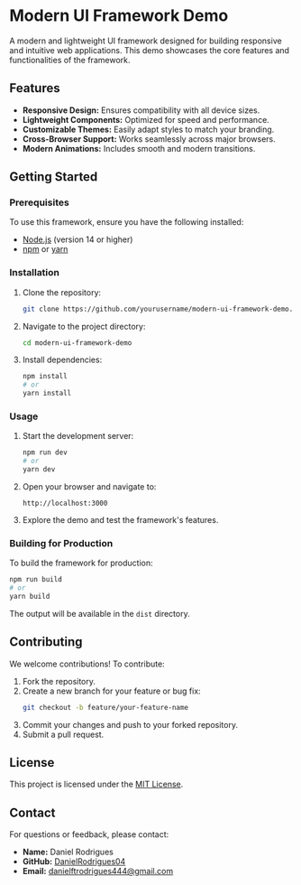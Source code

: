 # Modern UI Framework Demo

A modern and lightweight UI framework designed for building responsive and intuitive web applications. This demo showcases the core features and functionalities of the framework.

## Features
- **Responsive Design:** Ensures compatibility with all device sizes.
- **Lightweight Components:** Optimized for speed and performance.
- **Customizable Themes:** Easily adapt styles to match your branding.
- **Cross-Browser Support:** Works seamlessly across major browsers.
- **Modern Animations:** Includes smooth and modern transitions.

## Getting Started

### Prerequisites
To use this framework, ensure you have the following installed:
- [Node.js](https://nodejs.org/) (version 14 or higher)
- [npm](https://www.npmjs.com/) or [yarn](https://yarnpkg.com/)

### Installation

1. Clone the repository:
   ```bash
   git clone https://github.com/yourusername/modern-ui-framework-demo.git
   ```

2. Navigate to the project directory:
   ```bash
   cd modern-ui-framework-demo
   ```

3. Install dependencies:
   ```bash
   npm install
   # or
   yarn install
   ```

### Usage

1. Start the development server:
   ```bash
   npm run dev
   # or
   yarn dev
   ```

2. Open your browser and navigate to:
   ```
   http://localhost:3000
   ```

3. Explore the demo and test the framework's features.

### Building for Production
To build the framework for production:
```bash
npm run build
# or
yarn build
```

The output will be available in the `dist` directory.

## Contributing
We welcome contributions! To contribute:
1. Fork the repository.
2. Create a new branch for your feature or bug fix:
   ```bash
   git checkout -b feature/your-feature-name
   ```
3. Commit your changes and push to your forked repository.
4. Submit a pull request.

## License
This project is licensed under the [MIT License](LICENSE).

## Contact
For questions or feedback, please contact:
- **Name:** Daniel Rodrigues
- **GitHub:** [DanielRodrigues04](https://github.com/DanielRodrigues04)
- **Email:** danielftrodrigues444@gmail.com

